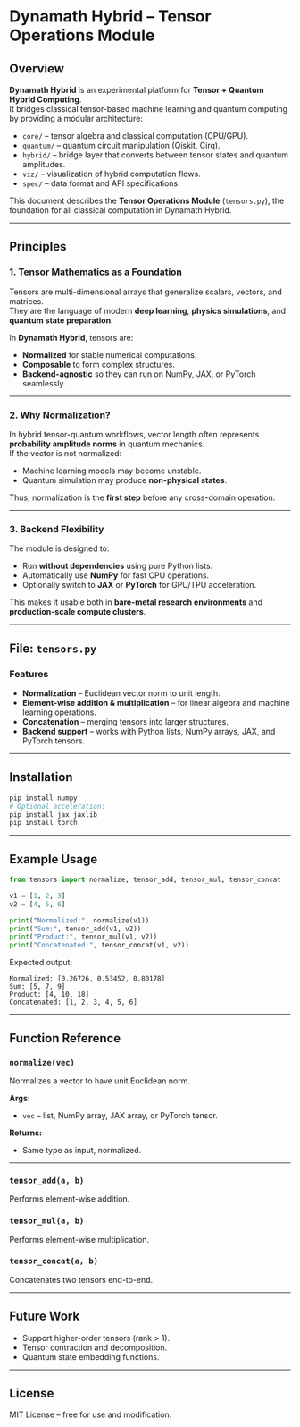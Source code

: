 # Dynamath Hybrid – Tensor Operations Module

## Overview

**Dynamath Hybrid** is an experimental platform for **Tensor + Quantum Hybrid Computing**.  
It bridges classical tensor-based machine learning and quantum computing by providing a modular architecture:

- `core/` – tensor algebra and classical computation (CPU/GPU).
- `quantum/` – quantum circuit manipulation (Qiskit, Cirq).
- `hybrid/` – bridge layer that converts between tensor states and quantum amplitudes.
- `viz/` – visualization of hybrid computation flows.
- `spec/` – data format and API specifications.

This document describes the **Tensor Operations Module** (`tensors.py`), the foundation for all classical computation in Dynamath Hybrid.

---

## Principles

### 1. Tensor Mathematics as a Foundation
Tensors are multi-dimensional arrays that generalize scalars, vectors, and matrices.  
They are the language of modern **deep learning**, **physics simulations**, and **quantum state preparation**.

In **Dynamath Hybrid**, tensors are:
- **Normalized** for stable numerical computations.
- **Composable** to form complex structures.
- **Backend-agnostic** so they can run on NumPy, JAX, or PyTorch seamlessly.

---

### 2. Why Normalization?
In hybrid tensor-quantum workflows, vector length often represents **probability amplitude norms** in quantum mechanics.  
If the vector is not normalized:
- Machine learning models may become unstable.
- Quantum simulation may produce **non-physical states**.

Thus, normalization is the **first step** before any cross-domain operation.

---

### 3. Backend Flexibility
The module is designed to:
- Run **without dependencies** using pure Python lists.
- Automatically use **NumPy** for fast CPU operations.
- Optionally switch to **JAX** or **PyTorch** for GPU/TPU acceleration.

This makes it usable both in **bare-metal research environments** and **production-scale compute clusters**.

---

## File: `tensors.py`

### Features
- **Normalization** – Euclidean vector norm to unit length.
- **Element-wise addition & multiplication** – for linear algebra and machine learning operations.
- **Concatenation** – merging tensors into larger structures.
- **Backend support** – works with Python lists, NumPy arrays, JAX, and PyTorch tensors.

---

## Installation

```bash
pip install numpy
# Optional acceleration:
pip install jax jaxlib
pip install torch
```

---

## Example Usage

```python
from tensors import normalize, tensor_add, tensor_mul, tensor_concat

v1 = [1, 2, 3]
v2 = [4, 5, 6]

print("Normalized:", normalize(v1))
print("Sum:", tensor_add(v1, v2))
print("Product:", tensor_mul(v1, v2))
print("Concatenated:", tensor_concat(v1, v2))
```

Expected output:
```
Normalized: [0.26726, 0.53452, 0.80178]
Sum: [5, 7, 9]
Product: [4, 10, 18]
Concatenated: [1, 2, 3, 4, 5, 6]
```

---

## Function Reference

### `normalize(vec)`
Normalizes a vector to have unit Euclidean norm.

**Args:**
- `vec` – list, NumPy array, JAX array, or PyTorch tensor.

**Returns:**
- Same type as input, normalized.

---

### `tensor_add(a, b)`
Performs element-wise addition.

### `tensor_mul(a, b)`
Performs element-wise multiplication.

### `tensor_concat(a, b)`
Concatenates two tensors end-to-end.

---

## Future Work
- Support higher-order tensors (rank > 1).
- Tensor contraction and decomposition.
- Quantum state embedding functions.

---

## License
MIT License – free for use and modification.
